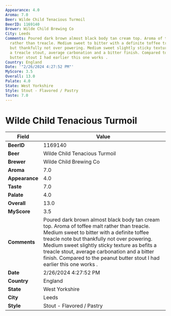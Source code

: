```yaml
---
Appearance: 4.0
Aroma: 7.0
Beer: Wilde Child Tenacious Turmoil
BeerID: 1169140
Brewer: Wilde Child Brewing Co
City: Leeds
Comments: Poured dark brown almost black body tan cream top. Aroma of toffee malt
  rather than treacle. Medium sweet to bitter with a definite toffee treacle note
  but thankfully not over powering. Medium sweet slightly sticky texture as befits
  a treacle stout, average carbonation and a bitter finish. Compared to the peanut
  butter stout I had earlier this one works .
Country: England
Date: '"2/26/2024 4:27:52 PM"'
MyScore: 3.5
Overall: 13.0
Palate: 4.0
State: West Yorkshire
Style: Stout - Flavored / Pastry
Taste: 7.0
---
```


# Wilde Child Tenacious Turmoil

| Field         | Value |
|---------------|-------|
| **BeerID** | 1169140 |
| **Beer** | Wilde Child Tenacious Turmoil |
| **Brewer** | Wilde Child Brewing Co |
| **Aroma** | 7.0 |
| **Appearance** | 4.0 |
| **Taste** | 7.0 |
| **Palate** | 4.0 |
| **Overall** | 13.0 |
| **MyScore** | 3.5 |
| **Comments** | Poured dark brown almost black body tan cream top. Aroma of toffee malt rather than treacle. Medium sweet to bitter with a definite toffee treacle note but thankfully not over powering. Medium sweet slightly sticky texture as befits a treacle stout, average carbonation and a bitter finish. Compared to the peanut butter stout I had earlier this one works . |
| **Date** | 2/26/2024 4:27:52 PM |
| **Country** | England |
| **State** | West Yorkshire |
| **City** | Leeds |
| **Style** | Stout - Flavored / Pastry |
